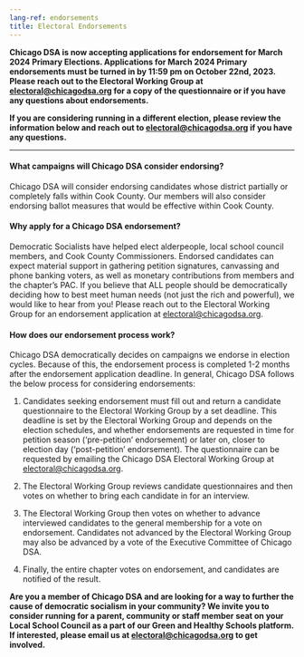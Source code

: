 ```yaml
---
lang-ref: endorsements
title: Electoral Endorsements
---
```


**Chicago DSA is now accepting applications for endorsement for March 2024 Primary Elections.  Applications for March 2024 Primary endorsements must be turned in by 11:59 pm on October 22nd, 2023.  Please reach out to the Electoral Working Group at electoral@chicagodsa.org for a copy of the questionnaire or if you have any questions about endorsements.**

**If you are considering running in a different election, please review the information below and reach out to electoral@chicagodsa.org if you have any questions.**

---
#### What campaigns will Chicago DSA consider endorsing? 
Chicago DSA will consider endorsing candidates whose district partially or completely falls within Cook County.  Our members will also consider endorsing ballot measures that would be effective within Cook County.

#### Why apply for a Chicago DSA endorsement?
Democratic Socialists have helped elect alderpeople, local school council members, and Cook County Commissioners. Endorsed candidates can expect material support in gathering petition signatures, canvassing and phone banking voters, as well as monetary contributions from members and the chapter’s PAC.  If you believe that ALL people should be democratically deciding how to best meet human needs (not just the rich and powerful), we would like to hear from you!  Please reach out to the Electoral Working Group for an endorsement application at <electoral@chicagodsa.org>.

#### How does our endorsement process work?
Chicago DSA democratically decides on campaigns we endorse in election cycles. Because of this, the endorsement process is completed 1-2 months after the endorsement application deadline.  In general, Chicago DSA follows the below process for considering endorsements:

1. Candidates seeking endorsement must fill out and return a candidate questionnaire to the Electoral Working Group by a set deadline. This deadline is set by the Electoral Working Group and depends on the election schedules, and whether endorsements are requested in time for petition season (‘pre-petition’ endorsement) or later on, closer to election day (‘post-petition’ endorsement). The questionnaire can be requested by emailing the Chicago DSA Electoral Working Group at electoral@chicagodsa.org.

2. The Electoral Working Group reviews candidate questionnaires and then votes on whether to bring each candidate in for an interview. 

3. The Electoral Working Group then votes on whether to advance interviewed candidates to the general membership for a vote on endorsement. Candidates not advanced by the Electoral Working Group may also be advanced by a vote of the Executive Committee of Chicago DSA.

4. Finally, the entire chapter votes on endorsement, and candidates are notified of the result.

**Are you a member of Chicago DSA and are looking for a way to further the cause of democratic socialism in your community? We invite you to consider running for a parent, community or staff member seat on your Local School Council as a part of our Green and Healthy Schools platform. If interested, please email us at electoral@chicagodsa.org to get involved.**